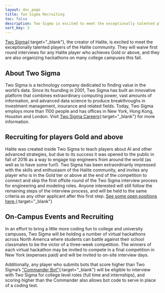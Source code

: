 ```yaml
---
layout: doc_page
title: Two Sigma Recruiting
toc: false
description: Two Sigma is excited to meet the exceptionally talented players of the Halite community, and would like to invite top players to interview.
sort_key: 3
---
```


[Two Sigma](https://www.twosigma.com){:target="_blank"}, the creator of Halite, is excited to meet the exceptionally talented players of the Halite community. They will waive first round interviews for any Halite player who achieves Gold or above, and they are also organizing hackathons on many college campuses this fall. 

## About Two Sigma

Two Sigma is a technology company dedicated to finding value in the world’s data. Since its founding in 2001, Two Sigma has built an innovative platform that combines extraordinary computing power, vast amounts of information, and advanced data science to produce breakthroughs in investment management, insurance and related fields. Today, Two Sigma employs more than 1100
people and has offices in New York, Hong Kong, Houston and London. Visit [Two Sigma Careers](https://www.twosigma.com/careers){:target="_blank"} for more information.

## Recruiting for players Gold and above

Halite was created inside Two Sigma to teach players about AI and other advanced strategies, but due to its success it was opened to the public in fall of 2016 as a way to engage top engineers from around the world (as well as to have some fun!). Two Sigma has been extraordinarily impressed with the skills and enthusiasm of the Halite community, and invites any player who is in the Gold tier or above at the end of the competition to connect and skip the first offsite round of the Two Sigma interview process for engineering and modeling roles. Anyone interested will still follow the remaining steps of the interview process, and will be held to the same criteria as any other applicant after this first step. [See some open positions here.](https://careers.twosigma.com/careers/SearchJobs/?3_33_3=%5B%22898%22%2C%22887%22%2C%22890%22%5D&jobOffset=10){:target="_blank"}

## On-Campus Events and Recruiting

In an effort to bring a little more coding fun to college and university campuses, Two Sigma will be holding a number of virtual hackathons across North America where students can battle against their school classmates to be the victor of a three-week competition. The winners of each virtual hackathon may be invited to compete in a final competition in New York (expenses paid) and will be invited to on-site interview days. 

Additionally, any player who submits bots that score higher than Two Sigma’s ["Commander Bot"](https://halite.io/user/?user_id=1156){:target="_blank"} will be eligible to interview with Two Sigma for college level roles (full time and internships), and scoring higher than the Commander also allows bot code to serve in place of a coding test.

